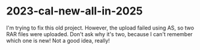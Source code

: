 # 2023-cal-new-all-in-2025
I'm trying to fix this old project. However, the upload failed using AS, so two RAR files were uploaded. Don't ask why it's two, because I can't remember which one is new! Not a good idea, really!
